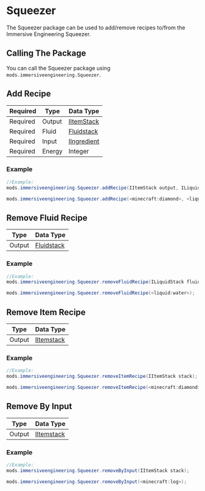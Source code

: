 # Squeezer
The Squeezer package can be used to add/remove recipes to/from the Immersive Engineering Squeezer.

## Calling The Package
You can call the Squeezer package using `mods.immersiveengineering.Squeezer`.

## Add Recipe

|Required  |Type                   |Data Type                                          										|
|----------|-----------------------|----------------------------------------------------------------------------------------|
|Required  |Output                 |[IItemStack](/Vanilla/Items/IItemStack/) 												|
|Required  |Fluid                  |[Fluidstack](/Vanilla/Liquids/ILiquidStack/)     										|
|Required  |Input                  |[IIngredient](/Vanilla/Variable_Types/IIngredient/) 										|
|Required  |Energy                 |Integer																					|

### Example
```JAVA
//Example:
mods.immersiveengineering.Squeezer.addRecipe(IItemStack output, ILiquidStack fluid, IIngredient input, int energy);

mods.immersiveengineering.Squeezer.addRecipe(<minecraft:diamond>, <liquid:water>, <ore:logWood>, 2048);
```



## Remove Fluid Recipe

|Type              |Data Type                                          |
|------------------|---------------------------------------------------|
|Output            |[Fluidstack](/Vanilla/Liquids/ILiquidStack/)        |

### Example
```JAVA
//Example:
mods.immersiveengineering.Squeezer.removeFluidRecipe(ILiquidStack fluid);

mods.immersiveengineering.Squeezer.removeFluidRecipe(<liquid:water>);
```



## Remove Item Recipe

|Type              |Data Type                                          |
|------------------|---------------------------------------------------|
|Output            |[IItemstack](/Vanilla/Items/IItemStack/)            |

### Example
```JAVA
//Example:
mods.immersiveengineering.Squeezer.removeItemRecipe(IItemStack stack);

mods.immersiveengineering.Squeezer.removeItemRecipe(<minecraft:diamond>);
```



## Remove By Input

|Type              |Data Type                                          |
|------------------|---------------------------------------------------|
|Output            |[IItemstack](/Vanilla/Items/IItemStack/)            |

### Example
```JAVA
//Example:
mods.immersiveengineering.Squeezer.removeByInput(IItemStack stack);

mods.immersiveengineering.Squeezer.removeByInput(<minecraft:log>);
```